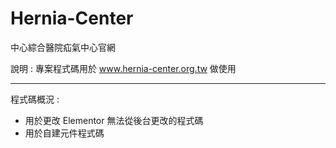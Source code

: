 # Hernia-Center
中心綜合醫院疝氣中心官網

說明 : 
專案程式碼用於 www.hernia-center.org.tw 做使用

---------------------------

程式碼概況 :
- 用於更改 Elementor 無法從後台更改的程式碼
- 用於自建元件程式碼
